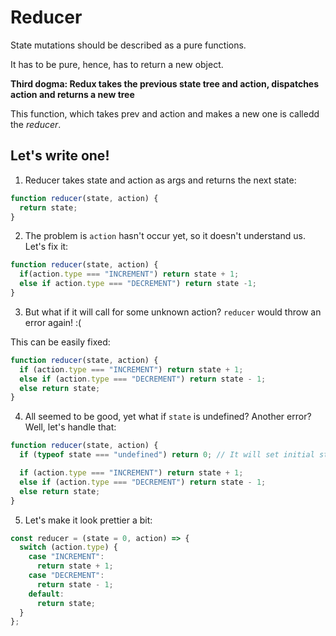 # Reducer

State mutations should be described as a pure functions.

It has to be pure, hence, has to return a new object.

**Third dogma: Redux takes the previous state tree and action, dispatches action and returns a new tree**

This function, which takes prev and action and makes a new one is calledd the _reducer_.

## Let's write one!

1. Reducer takes state and action as args and returns the next state:

```js
function reducer(state, action) {
  return state;
}
```

2. The problem is `action` hasn't occur yet, so it doesn't understand us. Let's fix it:

```js
function reducer(state, action) {
  if(action.type === "INCREMENT") return state + 1;
  else if action.type === "DECREMENT") return state -1;
}
```

3. But what if it will call for some unknown action? `reducer` would throw an error again! :(

This can be easily fixed:

```js
function reducer(state, action) {
  if (action.type === "INCREMENT") return state + 1;
  else if (action.type === "DECREMENT") return state - 1;
  else return state;
}
```

4. All seemed to be good, yet what if `state` is undefined? Another error? Well, let's handle that:

```js
function reducer(state, action) {
  if (typeof state === "undefined") return 0; // It will set initial state

  if (action.type === "INCREMENT") return state + 1;
  else if (action.type === "DECREMENT") return state - 1;
  else return state;
}
```

5. Let's make it look prettier a bit:

```js
const reducer = (state = 0, action) => {
  switch (action.type) {
    case "INCREMENT":
      return state + 1;
    case "DECREMENT":
      return state - 1;
    default:
      return state;
  }
};
```
